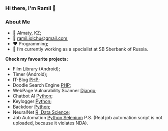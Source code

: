 ### Hi there, I'm Ramil 👋

### About Me

* 🏬 Almaty, KZ;
* 📧 ramil.iolchu@gmail.com;
* ❤️ Programming;
* 🔭 I’m currently working as a specialist at SB Sberbank of Russia.

**Check my favourite projects:**

* Film Library (Android);
* Timer (Android);
* IT-Blog [PHP](https://github.com/ramapitecusment/my_blog);
* Doodle Search Engine [PHP](https://github.com/ramapitecusment/doodle);
* WebPage Vulnarability Scanner [Django](https://github.com/ramapitecusment/python_vulnerability_scanner);
* Chatbot AI [Python](https://github.com/ramapitecusment/Ramilchat);
* Keylogger [Python](https://github.com/ramapitecusment/python_keylogger);
* Backdoor [Python](https://github.com/ramapitecusment/backdoor_python_reverse);
* NeuralNet [R, Data Science](https://github.com/ramapitecusment/student_academic_performance);
* Job Automation [Python Selenium](https://github.com/ramapitecusment/selenium_education) P.S. (Real job automation script is not uploaded, because it violates NDA).

<!--
**ramapitecusment/ramapitecusment** is a ✨ _special_ ✨ repository because its `README.md` (this file) appears on your GitHub profile.

Here are some ideas to get you started:

- 🔭 I’m currently working on ...
- 🌱 I’m currently learning ...
- 👯 I’m looking to collaborate on ...
- 🤔 I’m looking for help with ...
- 💬 Ask me about ...
- 📫 How to reach me: ...
- 😄 Pronouns: ...
- ⚡ Fun fact: ...
-->
